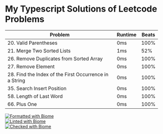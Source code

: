 # My Typescript Solutions of Leetcode Problems

| Problem                                                | Runtime | Beats |
| ------------------------------------------------------ | ------- | ----- |
| 20. Valid Parentheses                                  | 0ms     | 100%  |
| 21. Merge Two Sorted Lists                             | 1ms     | 52%   |
| 26. Remove Duplicates from Sorted Array                | 0ms     | 100%  |
| 27. Remove Element                                     | 0ms     | 100%  |
| 28. Find the Index of the First Occurrence in a String | 0ms     | 100%  |
| 35. Search Insert Position                             | 0ms     | 100%  |
| 58. Length of Last Word                                | 0ms     | 100%  |
| 66. Plus One                                           | 0ms     | 100%  |

[![Formatted with Biome](https://img.shields.io/badge/Formatted_with-Biome-60a5fa?style=flat&logo=biome)](https://biomejs.dev/)<br/>
[![Linted with Biome](https://img.shields.io/badge/Linted_with-Biome-60a5fa?style=flat&logo=biome)](https://biomejs.dev)<br/>
[![Checked with Biome](https://img.shields.io/badge/Checked_with-Biome-60a5fa?style=flat&logo=biome)](https://biomejs.dev)
